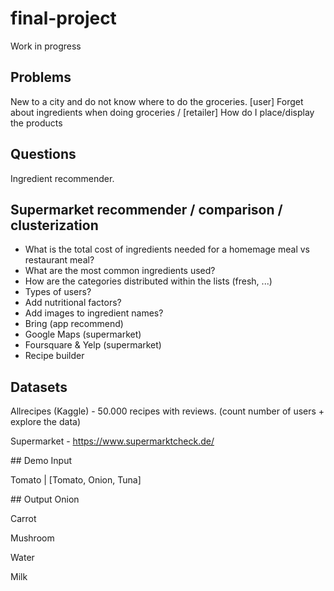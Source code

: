 # final-project
Work in progress

## Problems
New to a city and do not know where to do the groceries.
[user] Forget about ingredients when doing groceries / [retailer] How do I place/display the products

## Questions
Ingredient recommender.

## Supermarket recommender / comparison / clusterization

- What is the total cost of ingredients needed for a homemage meal vs restaurant meal?
- What are the most common ingredients used?
- How are the categories distributed within the lists (fresh, ...)
- Types of users?
- Add nutritional factors?
- Add images to ingredient names?
- Bring (app recommend)
- Google Maps (supermarket)
- Foursquare & Yelp (supermarket)
- Recipe builder

## Datasets
Allrecipes (Kaggle) - 50.000 recipes with reviews. (count number of users + explore the data)

Supermarket - https://www.supermarktcheck.de/

## Demo
Input

Tomato | [Tomato, Onion, Tuna]

## Output
Onion

Carrot

Mushroom

Water

Milk

